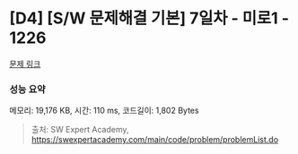 # [D4] [S/W 문제해결 기본] 7일차 - 미로1 - 1226 

[문제 링크](https://swexpertacademy.com/main/code/problem/problemDetail.do?contestProbId=AV14vXUqAGMCFAYD) 

### 성능 요약

메모리: 19,176 KB, 시간: 110 ms, 코드길이: 1,802 Bytes



> 출처: SW Expert Academy, https://swexpertacademy.com/main/code/problem/problemList.do